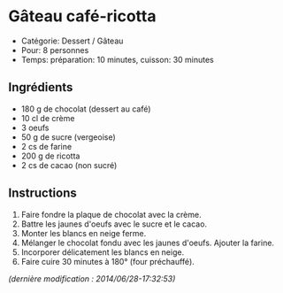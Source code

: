 # Gâteau café-ricotta

* Catégorie: Dessert / Gâteau
* Pour: 8 personnes
* Temps: préparation: 10 minutes, cuisson: 30 minutes

## Ingrédients
* 180 g de chocolat (dessert au café)
* 10 cl de crème
* 3 oeufs
* 50 g de sucre (vergeoise)
* 2 cs de farine
* 200 g de ricotta
* 2 cs de cacao (non sucré)

## Instructions
1. Faire fondre la plaque de chocolat avec la crème.
1. Battre les jaunes d'oeufs avec le sucre et le cacao.
1. Monter les blancs en neige ferme.
1. Mélanger le chocolat fondu avec les jaunes d'oeufs. Ajouter la farine.
1. Incorporer délicatement les blancs en neige.
1. Faire cuire 30 minutes à 180° (four préchauffé).

_(dernière modification : 2014/06/28-17:32:53)_

